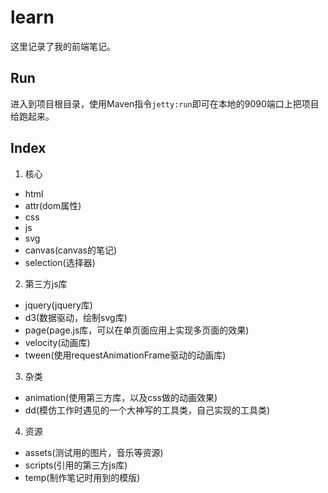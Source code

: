 # learn
这里记录了我的前端笔记。

## Run
进入到项目根目录，使用Maven指令`jetty:run`即可在本地的9090端口上把项目给跑起来。

## Index
1. 核心
 * html
 * attr(dom属性)
 * css
 * js
 * svg
 * canvas(canvas的笔记)
 * selection(选择器)
2. 第三方js库
 * jquery(jquery库)
 * d3(数据驱动，绘制svg库)
 * page(page.js库，可以在单页面应用上实现多页面的效果)
 * velocity(动画库)
 * tween(使用requestAnimationFrame驱动的动画库)
3. 杂类
 * animation(使用第三方库，以及css做的动画效果)
 * dd(模仿工作时遇见的一个大神写的工具类，自己实现的工具类)
4. 资源
 * assets(测试用的图片，音乐等资源)
 * scripts(引用的第三方js库)
 * temp(制作笔记时用到的模版)
